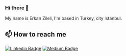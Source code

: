 ### Hi there 👋

My name is Erkan Zileli, I'm based in Turkey, city Istanbul.

## 📫 How to reach me

[![Linkedin Badge](https://img.shields.io/badge/linkedin-blue?style=for-the-badge&logo=linkedin)](https://www.linkedin.com/in/erkanzileli)
[![Medium Badge](https://img.shields.io/badge/medium-green?style=for-the-badge&logo=medium)](https://medium.com/@erkanzileli)


